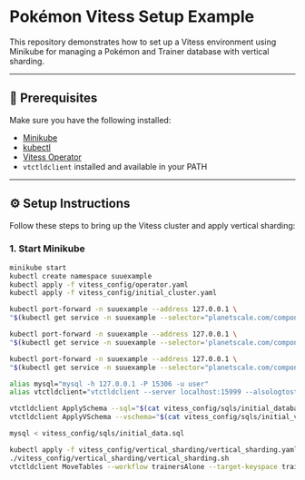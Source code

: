 # Pokémon Vitess Setup Example

This repository demonstrates how to set up a Vitess environment using Minikube for managing a Pokémon and Trainer database with vertical sharding.

---

## 🧱 Prerequisites

Make sure you have the following installed:

- [Minikube](https://minikube.sigs.k8s.io/docs/start/)
- [kubectl](https://kubernetes.io/docs/tasks/tools/)
- [Vitess Operator](https://github.com/vitessio/vitess-operator)
- `vtctldclient` installed and available in your PATH

---

## ⚙️ Setup Instructions

Follow these steps to bring up the Vitess cluster and apply vertical sharding:

### 1. Start Minikube
```bash
minikube start
kubectl create namespace suuexample
kubectl apply -f vitess_config/operator.yaml
kubectl apply -f vitess_config/initial_cluster.yaml

kubectl port-forward -n suuexample --address 127.0.0.1 \
"$(kubectl get service -n suuexample --selector="planetscale.com/component=vtctld" -o name | head -n1)" 15000 15999

kubectl port-forward -n suuexample --address 127.0.0.1 \
"$(kubectl get service -n suuexample --selector='planetscale.com/component=vtgate,!planetscale.com/cell' -o name | head -n1)" 15306:3306

kubectl port-forward -n suuexample --address 127.0.0.1 \
"$(kubectl get service -n suuexample --selector="planetscale.com/component=vtadmin" -o name | head -n1)" 14000:15000 14001:15001

alias mysql="mysql -h 127.0.0.1 -P 15306 -u user"
alias vtctldclient="vtctldclient --server localhost:15999 --alsologtostderr"

vtctldclient ApplySchema --sql="$(cat vitess_config/sqls/initial_database.sql)" pokemondB
vtctldclient ApplyVSchema --vschema="$(cat vitess_config/sqls/initial_vschema.json)" pokemondB

mysql < vitess_config/sqls/initial_data.sql

kubectl apply -f vitess_config/vertical_sharding/vertical_sharding.yaml
./vitess_config/vertical_sharding/vertical_sharding.sh
vtctldclient MoveTables --workflow trainersAlone --target-keyspace trainers complete
```

